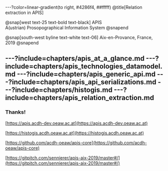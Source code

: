 ---?color=linear-gradient(to right, #4286f4, ##fffff)
@title[Relation extraction in APIS]

@snap[west text-25 text-bold text-black]
APIS<br/>
A(ustrian) Prosopographical Information System
@snapend

@snap[south-west byline text-white text-06]
Aix-en-Provance, France, 2019
@snapend

---?include=chapters/apis_at_a_glance.md
---?include=chapters/apis_technologies_datamodel.md
---?include=chapters/apis_generic_api.md
---?include=chapters/apis_api_serializations.md
---?include=chapters/histogis.md
---?include=chapters/apis_relation_extraction.md
---
### Thanks!
[https://apis.acdh-dev.oeaw.ac.at](https://apis.acdh-dev.oeaw.ac.at)

[https://histogis.acdh.oeaw.ac.at](https://histogis.acdh.oeaw.ac.at)

[https://github.com/acdh-oeaw/apis-core](https://github.com/acdh-oeaw/apis-core)

[https://gitpitch.com/sennierer/apis-aix-2019/master#/](https://gitpitch.com/sennierer/apis-aix-2019/master#/)
